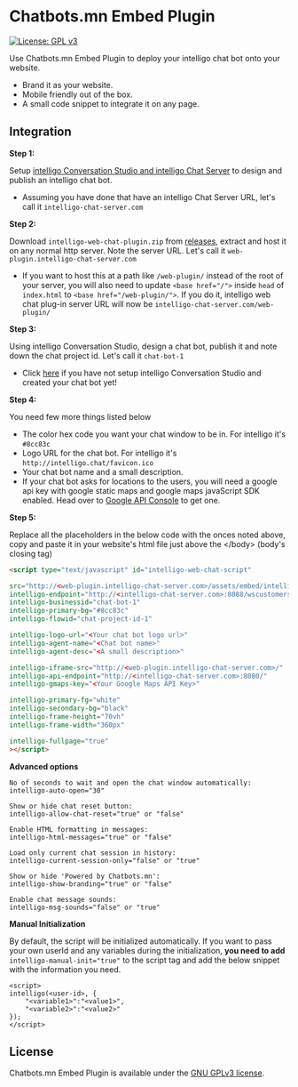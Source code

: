 # Chatbots.mn Embed Plugin

[![License: GPL v3](https://img.shields.io/badge/License-GPL%20v3-blue.svg)](http://www.gnu.org/licenses/gpl-3.0)

Use Chatbots.mn Embed Plugin to deploy your intelligo chat bot onto your website. 

  - Brand it as your website.
  - Mobile friendly out of the box. 
  - A small code snippet to integrate it on any page. 

## Integration

**Step 1:**

Setup [intelligo Conversation Studio and intelligo Chat Server](https://github.com/intelligo-systems/chatbots.mn) to design and publish an intelligo chat bot.
  - Assuming you have done that have an intelligo Chat Server URL, let's call it `intelligo-chat-server.com`

**Step 2:**

Download `intelligo-web-chat-plugin.zip` from [releases](https://github.com/intelligo-systems/chatbots.mn/releases), extract and host it on any normal http server. Note the server URL. Let's call it `web-plugin.intelligo-chat-server.com`
   - If you want to host this at a path like `/web-plugin/` instead of the root of your server, you will also need to update `<base href="/">` inside `head` of `index.html` to `<base href="/web-plugin/">`. If you do it, intelligo web chat plug-in server URL will now be `intelligo-chat-server.com/web-plugin/`

**Step 3:**

Using intelligo Conversation Studio, design a chat bot, publish it and note down the chat project id. Let's call it `chat-bot-1` 
  - Click [here](https://github.com/intelligo-systems/chatbots.mn) if you have not setup intelligo Conversation Studio and created your chat bot yet! 

**Step 4:**

You need few more things listed below
   - The color hex code you want your chat window to be in.   For intelligo it's `#8cc83c`
   - Logo URL for the chat bot. For intelligo it's `http://intelligo.chat/favicon.ico`
   - Your chat bot name and a small description.
   - If your chat bot asks for locations to the users, you will need a google api key with google static maps and google maps javaScript SDK enabled. Head over to [Google API Console](https://console.developers.google.com) to get one.  
 
**Step 5:**

Replace all the placeholders in the below code with the onces noted above, copy and paste it in your website's html file just above the &lt;/body&gt; (body's closing tag)

```html
<script type="text/javascript" id="intelligo-web-chat-script"

src="http://<web-plugin.intelligo-chat-server.com>/assets/embed/intelligo-web-chat-plugin.js" 
intelligo-endpoint="http://<intelligo-chat-server.com>:8088/wscustomers/chatcustomers-websocket"
intelligo-businessid="chat-bot-1"
intelligo-primary-bg="#8cc83c"
intelligo-flowid="chat-project-id-1"

intelligo-logo-url="<Your chat bot logo url>"
intelligo-agent-name="<Chat bot name>"
intelligo-agent-desc="<A small description>"

intelligo-iframe-src="http://<web-plugin.intelligo-chat-server.com>/"
intelligo-api-endpoint="http://<intelligo-chat-server.com>:8080/"
intelligo-gmaps-key="<Your Google Maps API Key>"

intelligo-primary-fg="white"
intelligo-secondary-bg="black"
intelligo-frame-height="70vh"
intelligo-frame-width="360px"

intelligo-fullpage="true"
></script>
```

**Advanced options**

```
No of seconds to wait and open the chat window automatically:
intelligo-auto-open="30" 

Show or hide chat reset button:
intelligo-allow-chat-reset="true" or "false"

Enable HTML formatting in messages:
intelligo-html-messages="true" or "false"

Load only current chat session in history:
intelligo-current-session-only="false" or "true"

Show or hide 'Powered by Chatbots.mn':
intelligo-show-branding="true" or "false"

Enable chat message sounds:
intelligo-msg-sounds="false" or "true"
```

**Manual Initialization**

By default, the script will be initialized automatically. If you want to pass your own userId and any variables during the initialization, **you need to add** ```intelligo-manual-init="true"``` to the script tag and add the below snippet with the information you need. 
```
<script>
intelligo(<user-id>, {
    "<variable1>":"<value1>",
    "<variable2>":"<value2>"
});
</script>
```

## License

Chatbots.mn Embed Plugin is available under the [GNU GPLv3 license](https://www.gnu.org/licenses/gpl-3.0.en.html).